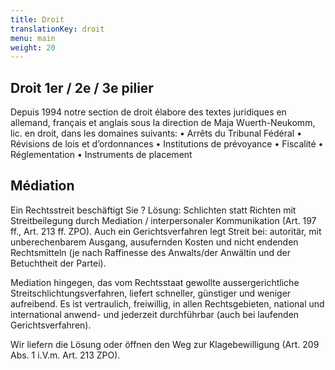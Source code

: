 ```yaml
---
title: Droit
translationKey: droit
menu: main
weight: 20
---
```


## Droit 1er / 2e / 3e pilier

Depuis 1994 notre section de droit élabore des textes juridiques en allemand, français et anglais sous la direction de Maja Wuerth-Neukomm, lic. en droit, dans les domaines suivants: 
    • Arrêts du Tribunal Fédéral
    • Révisions de lois et d’ordonnances
    • Institutions de prévoyance
    • Fiscalité
    • Réglementation
    • Instruments de placement


## Médiation
Ein Rechtsstreit beschäftigt Sie ? Lösung: Schlichten statt Richten mit Streitbeilegung durch Mediation / interpersonaler Kommunikation (Art. 197 ff., Art. 213 ff. ZPO).
Auch ein Gerichtsverfahren legt Streit bei: autoritär, mit unberechenbarem Ausgang, ausufernden Kosten und nicht endenden Rechtsmitteln (je nach Raffinesse des Anwalts/der Anwältin und der Betuchtheit der Partei).  

Mediation hingegen, das vom Rechtsstaat gewollte aussergerichtliche Streitschlichtungsverfahren, liefert schneller, günstiger und weniger aufreibend. Es ist vertraulich, freiwillig, in allen Rechtsgebieten, national und international anwend- und jederzeit durchführbar (auch bei laufenden Gerichtsverfahren). 

Wir liefern die Lösung oder öffnen den Weg zur Klagebewilligung (Art. 209 Abs. 1 i.V.m. Art. 213 ZPO).
